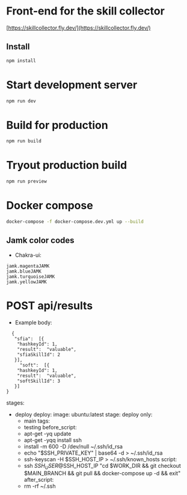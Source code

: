 # Front-end for the skill collector
[https://skillcollector.fly.dev/](https://skillcollector.fly.dev/)

## Install
```bash
npm install
```
# Start development server
```bash
npm run dev
```
# Build for production
```bash
npm run build
```
# Tryout production build
```bash
npm run preview
```
# Docker compose 
```bash
docker-compose -f docker-compose.dev.yml up --build
```


## Jamk color codes


- Chakra-ui: 
  

```
jamk.magentaJAMK
jamk.blueJAMK
jamk.turquoiseJAMK
jamk.yellowJAMK
```

# POST api/results
- Example body:  
 
```
  {
   "sfia":  [{
    "hashkeyId": 1,
    "result":  "valuable",
    "sfiaSkillId": 2
   }],
     "soft":  [{
    "hashkeyId": 1,
    "result":  "valuable",
    "softSkillId": 3
   }]
}
```






stages:
  - deploy
deploy:
  image: ubuntu:latest
  stage: deploy
  only: 
    - main
  tags:
    - testing
  before_script:
    - apt-get -yq update
    - apt-get -yqq install ssh
    - install -m 600 -D /dev/null ~/.ssh/id_rsa
    - echo "$SSH_PRIVATE_KEY" | base64 -d > ~/.ssh/id_rsa
    - ssh-keyscan -H $SSH_HOST_IP > ~/.ssh/known_hosts
  script:
    - ssh $SSH_USER@$SSH_HOST_IP "cd $WORK_DIR && git checkout $MAIN_BRANCH && git pull && docker-compose up -d && exit"
  after_script:
    - rm -rf ~/.ssh
